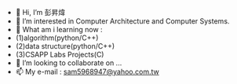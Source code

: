 - 👋 Hi, I’m 彭昇煒
- 👀 I’m interested in Computer Architecture and Computer Systems.
- 🌱 What am i learning now : 
-  (1)algorithm(python/C++)
-  (2)data structure(python/C++)
-  (3)CSAPP Labs Projects(C)
- 💞️ I’m looking to collaborate on ...
- 📫 My e-mail : sam5968947@yahoo.com.tw

<!---
sam5968947/sam5968947 is a ✨ special ✨ repository because its `README.md` (this file) appears on your GitHub profile.
You can click the Preview link to take a look at your changes.
--->
